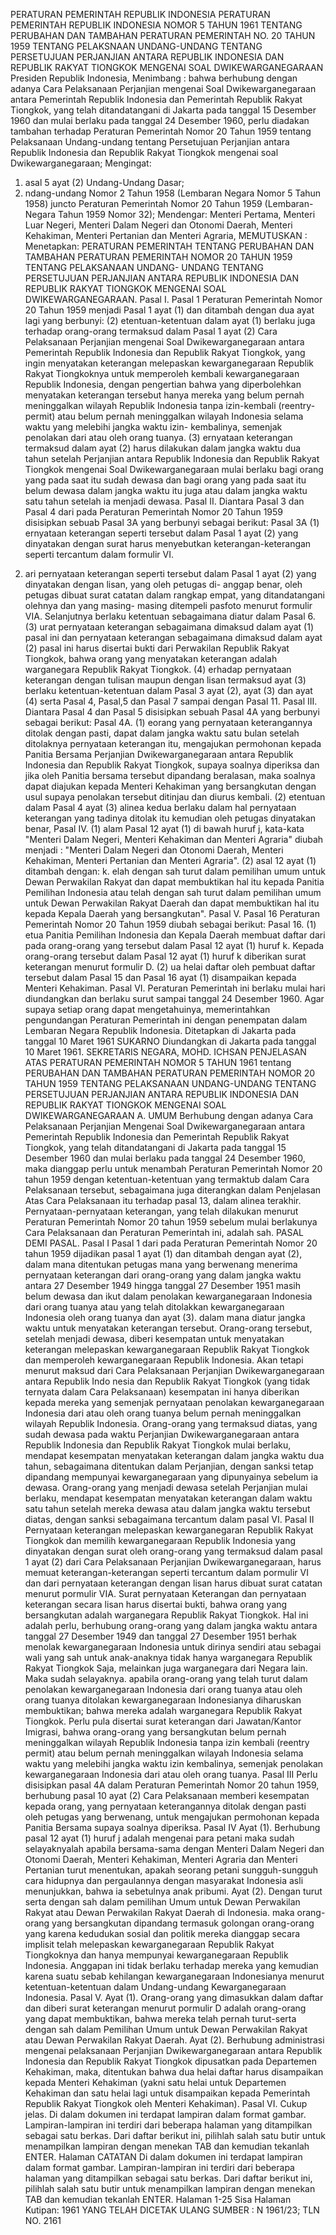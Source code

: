  PERATURAN PEMERINTAH REPUBLIK INDONESIA PERATURAN PEMERINTAH REPUBLIK INDONESIA NOMOR 5 TAHUN 1961 TENTANG PERUBAHAN DAN TAMBAHAN PERATURAN PEMERINTAH NO. 20 TAHUN 1959 TENTANG PELAKSNAAN UNDANG-UNDANG TENTANG PERSETUJUAN PERJANJIAN ANTARA REPUBLIK INDONESIA DAN REPUBLIK RAKYAT TIONGKOK MENGENAI SOAL DWIKEWARGANEGARAAN Presiden Republik Indonesia,
Menimbang :
 bahwa berhubung dengan adanya Cara Pelaksanaan Perjanjian mengenai Soal Dwikewarganegaraan antara Pemerintah Republik Indonesia dan Pemerintah Republik Rakyat Tiongkok, yang telah ditandatangani di Jakarta pada tanggal 15 Desember 1960 dan mulai berlaku pada tanggal 24 Desember 1960, perlu diadakan tambahan terhadap Peraturan Pemerintah Nomor 20 Tahun 1959 tentang Pelaksanaan Undang-undang tentang Persetujuan Perjanjian antara Republik Indonesia dan Republik Rakyat Tiongkok mengenai soal Dwikewarganegaraan;
Mengingat:

1. asal 5 ayat (2) Undang-Undang Dasar;
2. ndang-undang Nomor 2 Tahun 1958 (Lembaran Negara Nomor 5 Tahun 1958) juncto Peraturan Pemerintah Nomor 20 Tahun 1959 (Lembaran-Negara Tahun 1959 Nomor 32); Mendengar: Menteri Pertama, Menteri Luar Negeri, Menteri Dalam Negeri dan Otonomi Daerah, Menteri Kehakiman, Menteri Pertanian dan Menteri Agraria,
MEMUTUSKAN :
 Menetapkan: PERATURAN PEMERINTAH TENTANG PERUBAHAN DAN TAMBAHAN PERATURAN PEMERINTAH NOMOR 20 TAHUN 1959 TENTANG PELAKSANAAN UNDANG- UNDANG TENTANG PERSETUJUAN PERJANJIAN ANTARA REPUBLIK INDONESIA DAN REPUBLIK RAKYAT TIONGKOK MENGENAI SOAL DWIKEWARGANEGARAAN. Pasal I. Pasal 1 Peraturan Pemerintah Nomor 20 Tahun 1959 menjadi Pasal 1 ayat (1) dan ditambah dengan dua ayat lagi yang berbunyi:
(2) etentuan-ketentuan dalam ayat (1) berlaku juga terhadap orang-orang termaksud dalam Pasal 1 ayat (2) Cara Pelaksanaan Perjanjian mengenai Soal Dwikewarganegaraan antara Pemerintah Republik Indonesia dan Republik Rakyat Tiongkok, yang ingin menyatakan keterangan melepaskan kewarganegaraan Republik Rakyat Tiongkoknya untuk memperoleh kembali kewarganegaraan Republik Indonesia, dengan pengertian bahwa yang diperbolehkan menyatakan keterangan tersebut hanya mereka yang belum pernah meninggalkan wilayah Republik Indonesia tanpa izin-kembali (reentry-permit) atau belum pernah meninggalkan wilayah Indonesia selama waktu yang melebihi jangka waktu izin- kembalinya, semenjak penolakan dari atau oleh orang tuanya.
(3) ernyataan keterangan termaksud dalam ayat (2) harus dilakukan dalam jangka waktu dua tahun setelah Perjanjian antara Republik Indonesia dan Republik Rakyat Tiongkok mengenai Soal Dwikewarganegaraan mulai berlaku bagi orang yang pada saat itu sudah dewasa dan bagi orang yang pada saat itu belum dewasa dalam jangka waktu itu juga atau dalam jangka waktu satu tahun setelah ia menjadi dewasa. Pasal II. Diantara Pasal 3 dan Pasal 4 dari pada Peraturan Pemerintah Nomor 20 Tahun 1959 disisipkan sebuab Pasal 3A yang berbunyi sebagai berikut:
Pasal 3A
(1) ernyataan keterangan seperti tersebut dalam Pasal 1 ayat (2) yang dinyatakan dengan surat harus menyebutkan keterangan-keterangan seperti tercantum dalam formulir VI.
2) ari pernyataan keterangan seperti tersebut dalam Pasal 1 ayat (2) yang dinyatakan dengan lisan, yang oleh petugas di- anggap benar, oleh petugas dibuat surat catatan dalam rangkap empat, yang ditandatangani olehnya dan yang masing- masing ditempeli pasfoto menurut formulir VIA. Selanjutnya berlaku ketentuan sebagaimana diatur dalam Pasal 6.
(3) urat pernyataan keterangan sebagaimana dimaksud dalam ayat (1) pasal ini dan pernyataan keterangan sebagaimana dimaksud dalam ayat (2) pasal ini harus disertai bukti dari Perwakilan Republik Rakyat Tiongkok, bahwa orang yang menyatakan keterangan adalah warganegara Republik Rakyat Tiongkok.
(4) erhadap pernyataan keterangan dengan tulisan maupun dengan lisan termaksud ayat (3) berlaku ketentuan-ketentuan dalam Pasal 3 ayat (2), ayat (3) dan ayat (4) serta Pasal 4, Pasal,5 dan Pasal 7 sampai dengan Pasal 11. Pasal III. Diantara Pasal 4 dan Pasal 5 disisipkan sebuah Pasal 4A yang berbunyi sebagai berikut: Pasal 4A.
(1) eorang yang pernyataan keterangannya ditolak dengan pasti, dapat dalam jangka waktu satu bulan setelah ditolaknya pernyataan keterangan itu, mengajukan permohonan kepada Panitia Bersama Perjanjian Dwikewarganegaraan antara Republik Indonesia dan Republik Rakyat Tiongkok, supaya soalnya diperiksa dan jika oleh Panitia bersama tersebut dipandang beralasan, maka soalnya dapat diajukan kepada Menteri Kehakiman yang bersangkutan dengan usul supaya penolakan tersebut ditinjau dan diurus kembali.
(2) etentuan dalam Pasal 4 ayat (3) alinea kedua berlaku dalam hal pernyataan keterangan yang tadinya ditolak itu kemudian oleh petugas dinyatakan benar, Pasal IV.
(1) alam Pasal 12 ayat (1) di bawah huruf j, kata-kata "Menteri Dalam Negeri, Menteri Kehakiman dan Menteri Agraria" diubah menjadi : "Menteri Dalam Negeri dan Otonomi Daerah, Menteri Kehakiman, Menteri Pertanian dan Menteri Agraria".
(2) asal 12 ayat (1) ditambah dengan:
k. elah dengan sah turut dalam pemilihan umum untuk Dewan Perwakilan Rakyat dan dapat membuktikan hal itu kepada Panitia Pemilihan Indonesia atau telah dengan sah turut dalam pemilihan umum untuk Dewan Perwakilan Rakyat Daerah dan dapat membuktikan hal itu kepada Kepala Daerah yang bersangkutan". Pasal V. Pasal 16 Peraturan Pemerintah Nomor 20 Tahun 1959 diubah sebagai berikut: Pasal 16.
(1) etua Panitia Pemilihan Indonesia dan Kepala Daerah membuat daftar dari pada orang-orang yang tersebut dalam Pasal 12 ayat (1) huruf k. Kepada orang-orang tersebut dalam Pasal 12 ayat (1) huruf k diberikan surat keterangan menurut formulir D.
(2) ua helai daftar oleh pembuat daftar tersebut dalam Pasal 15 dan Pasal 16 ayat (1) disampaikan kepada Menteri Kehakiman. Pasal VI. Peraturan Pemerintah ini berlaku mulai hari diundangkan dan berlaku surut sampai tanggal 24 Desember 1960. Agar supaya setiap orang dapat mengetahuinya, memerintahkan pengundangan Peraturan Pemerintah ini dengan penempatan dalam Lembaran Negara Republik Indonesia. Ditetapkan di Jakarta pada tanggal 10 Maret 1961 SUKARNO Diundangkan di Jakarta pada tanggal 10 Maret 1961. SEKRETARIS NEGARA, MOHD. ICHSAN PENJELASAN ATAS PERATURAN PEMERINTAH NOMOR 5 TAHUN 1961 tentang PERUBAHAN DAN TAMBAHAN PERATURAN PEMERINTAH NOMOR 20 TAHUN 1959 TENTANG PELAKSANAAN UNDANG-UNDANG TENTANG PERSETUJUAN PERJANJIAN ANTARA REPUBLIK INDONESIA DAN REPUBLIK RAKYAT TIONGKOK MENGENAI SOAL DWIKEWARGANEGARAAN A. UMUM Berhubung dengan adanya Cara Pelaksanaan Perjanjian Mengenai Soal Dwikewarganegaraan antara Pemerintah Republik Indonesia dan Pemerintah Republik Rakyat Tiongkok, yang telah ditandatangani di Jakarta pada tanggal 15 Desember 1960 dan mulai berlaku pada tanggal 24 Desember 1960, maka dianggap perlu untuk menambah Peraturan Pemerintah Nomor 20 tahun 1959 dengan ketentuan-ketentuan yang termaktub dalam Cara Pelaksanaan tersebut, sebagaimana juga diterangkan dalam Penjelasan Atas Cara Pelaksanaan itu terhadap pasal 13, dalam alinea terakhir. Pernyataan-pernyataan keterangan, yang telah dilakukan menurut Peraturan Pemerintah Nomor 20 tahun 1959 sebelum mulai berlakunya Cara Pelaksanaan dan Peraturan Pemerintah ini, adalah sah. PASAL DEMI PASAL. Pasal I Pasal 1 dari pada Peraturan Pemerintah Nomor 20 tahun 1959 dijadikan pasal 1 ayat (1) dan ditambah dengan ayat (2), dalam mana ditentukan petugas mana yang berwenang menerima pernyataan keterangan dari orang-orang yang dalam jangka waktu antara 27 Desember 1949 hingga tanggal 27 Desember 1951 masih belum dewasa dan ikut dalam penolakan kewarganegaraan Indonesia dari orang tuanya atau yang telah ditolakkan kewarganegaraan Indonesia oleh orang tuanya dan ayat (3). dalam mana diatur jangka waktu untuk menyatakan keterangan tersebut. Orang-orang tersebut, setelah menjadi dewasa, diberi kesempatan untuk menyatakan keterangan melepaskan kewarganegaraan Republik Rakyat Tiongkok dan memperoleh kewarganegaraan Republik Indonesia. Akan tetapi menurut maksud dari Cara Pelaksanaan Perjanjian Dwikewarganegaraan antara Republik Indo nesia dan Republik Rakyat Tiongkok (yang tidak ternyata dalam Cara Pelaksanaan) kesempatan ini hanya diberikan kepada mereka yang semenjak pernyataan penolakan kewarganegaraan Indonesia dari atau oleh orang tuanya belum pernah meninggalkan wilayah Republik Indonesia. Orang-orang yang termaksud diatas, yang sudah dewasa pada waktu Perjanjian Dwikewarganegaraan antara Republik Indonesia dan Republik Rakyat Tiongkok mulai berlaku, mendapat kesempatan menyatakan keterangan dalam jangka waktu dua tahun, sebagaimana ditentukan dalam Perjanjian, dengan sanksi tetap dipandang mempunyai kewarganegaraan yang dipunyainya sebelum ia dewasa. Orang-orang yang menjadi dewasa setelah Perjanjian mulai berlaku, mendapat kesempatan menyatakan keterangan dalam waktu satu tahun setelah mereka dewasa atau dalam jangka waktu tersebut diatas, dengan sanksi sebagaimana tercantum dalam pasal VI. Pasal II Pernyataan keterangan melepaskan kewarganegaran Republik Rakyat Tiongkok dan memilih kewarganegaraan Republik Indonesia yang dinyatakan dengan surat oleh orang-orang yang termaksud dalam pasal 1 ayat (2) dari Cara Pelaksanaan Perjanjian Dwikewarganegaraan, harus memuat keterangan-keterangan seperti tercantum dalam pormulir VI dan dari pernyataan keterangan dengan lisan harus dibuat surat catatan menurut pormulir VIA. Surat pernyataan Keterangan dan pernyataan keterangan secara lisan harus disertai bukti, bahwa orang yang bersangkutan adalah warganegara Republik Rakyat Tiongkok. Hal ini adalah perlu, berhubung orang-orang yang dalam jangka waktu antara tanggal 27 Desember 1949 dan tanggal 27 Desember 1951 berhak menolak kewarganegaraan Indonesia untuk dirinya sendiri atau sebagai wali yang sah untuk anak-anaknya tidak hanya warganegara Republik Rakyat Tiongkok Saja, melainkan juga warganegara dari Negara lain. Maka sudah selayaknya. apabila orang-orang yang telah turut dalam penolakan kewarganegaraan Indonesia dari orang tuanya atau oleh orang tuanya ditolakan kewarganegaraan Indonesianya diharuskan membuktikan; bahwa mereka adalah warganegara Republik Rakyat Tiongkok. Perlu pula disertai surat keterangan dari Jawatan/Kantor Imigrasi, bahwa orang-orang yang bersangkutan belum pernah meninggalkan wilayah Republik Indonesia tanpa izin kembali (reentry permit) atau belum pernah meninggalkan wilayah Indonesia selama waktu yang melebihi jangka waktu izin kembalinya, semenjak penolakan kewarganegaraan Indonesia dari atau oleh orang tuanya. Pasal III Perlu disisipkan pasal 4A dalam Peraturan Pemerintah Nomor 20 tahun 1959, berhubung pasal 10 ayat (2) Cara Pelaksanaan memberi kesempatan kepada orang, yang pernyataan keterangannya ditolak dengan pasti oleh petugas yang berwenang, untuk mengajukan permohonan kepada Panitia Bersama supaya soalnya diperiksa. Pasal IV Ayat (1). Berhubung pasal 12 ayat (1) huruf j adalah mengenai para petani maka sudah selayaknyalah apabila bersama-sama dengan Menteri Dalam Negeri dan Otonomi Daerah, Menteri Kehakiman, Menteri Agraria dan Menteri Pertanian turut menentukan, apakah seorang petani sungguh-sungguh cara hidupnya dan pergaulannya dengan masyarakat Indonesia asli menunjukkan, bahwa ia sebetulnya anak pribumi. Ayat (2). Dengan turut serta dengan sah dalam pemilihan Umum untuk Dewan Perwakilan Rakyat atau Dewan Perwakilan Rakyat Daerah di Indonesia. maka orang-orang yang bersangkutan dipandang termasuk golongan orang-orang yang karena kedudukan sosial dan politik mereka dianggap secara implisit telah melepaskan kewarganegaraan Republik Rakyat Tiongkoknya dan hanya mempunyai kewarganegaraan Republik Indonesia. Anggapan ini tidak berlaku terhadap mereka yang kemudian karena suatu sebab kehilangan kewarganegaraan Indonesianya menurut ketentuan-ketentuan dalam Undang-undang Kewarganegaraan Indonesia. Pasal V. Ayat (1). Orang-orang yang dimasukkan dalam daftar dan diberi surat keterangan menurut pormulir D adalah orang-orang yang dapat membuktikan, bahwa mereka telah pernah turut-serta dengan sah dalam Pemilihan Umum untuk Dewan Perwakilan Rakyat atau Dewan Perwakilan Rakyat Daerah. Ayat (2). Berhubung administrasi mengenai pelaksanaan Perjanjian Dwikewarganegaraan antara Republik Indonesia dan Republik Rakyat Tiongkok dipusatkan pada Departemen Kehakiman, maka, ditentukan bahwa dua helai daftar harus disampaikan kepada Menteri Kehakiman (yakni satu helai untuk Departemen Kehakiman dan satu helai lagi untuk disampaikan kepada Pemerintah Republik Rakyat Tiongkok oleh Menteri Kehakiman). Pasal VI. Cukup jelas. Di dalam dokumen ini terdapat lampiran dalam format gambar. Lampiran-lampiran ini terdiri dari beberapa halaman yang ditampilkan sebagai satu berkas. Dari daftar berikut ini, pilihlah salah satu butir untuk menampilkan lampiran dengan menekan TAB dan kemudian tekanlah ENTER. Halaman CATATAN Di dalam dokumen ini terdapat lampiran dalam format gambar. Lampiran-lampiran ini terdiri dari beberapa halaman yang ditampilkan sebagai satu berkas. Dari daftar berikut ini, pilihlah salah satu butir untuk menampilkan lampiran dengan menekan TAB dan kemudian tekanlah ENTER. Halaman 1-25 Sisa Halaman Kutipan: 1961 YANG TELAH DICETAK ULANG SUMBER : N 1961/23; TLN NO. 2161